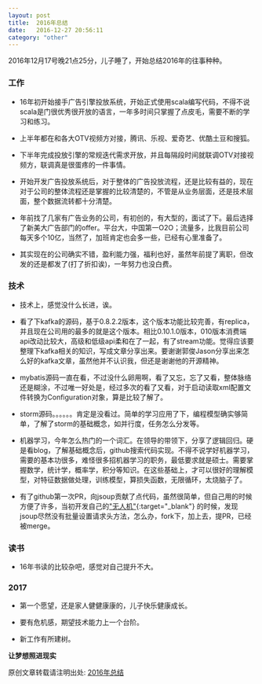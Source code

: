 ```yaml
---
layout: post
title:  2016年总结
date:   2016-12-27 20:56:11
category: "other"
---
```


2016年12月17号晚21点25分，儿子睡了，开始总结2016年的往事种种。

### 工作

- 16年初开始接手广告引擎投放系统，开始正式使用scala编写代码，不得不说scala是门很优秀很开放的语言，一年多时间只掌握了点皮毛，需要不断的学习和练习。

- 上半年都在和各大OTV视频方对接，腾讯、乐视、爱奇艺、优酷土豆和搜狐。

- 下半年完成投放引擎的常规迭代需求开放，并且每隔段时间就联调OTV对接视频方，联调真是很蛋疼的一件事情。

- 开始开发广告投放系统后，对于整体的广告投放流程，还是比较有益的，现在对于公司的整体流程还是掌握的比较清楚的，不管是从业务层面，还是技术层面，整个数据流转都十分清楚。

- 年前找了几家有广告业务的公司，有初创的，有大型的，面试了下。最后选择了新美大广告部门的offer。平台大，中国第一O2O；流量多，比我目前公司每天多个10亿，当然了，加班肯定也会多一些，已经有心里准备了。

- 其实现在的公司确实不错，盈利能力强，福利也好，虽然年前提了离职，但改发的还是都发了(打了折扣诶)，一年努力也没白费。

### 技术

- 技术上，感觉没什么长进，诶。

- 看了下kafka的源码，基于0.8.2.2版本，这个版本功能比较完善，有replica，并且现在公司用的最多的就是这个版本。相比0.10.1.0版本，010版本消费端api改动比较大，高级和低级api柔和在了一起，有了stream功能。觉得应该要整理下kafka相关的知识，写成文章分享出来。要谢谢郭俊Jason分享出来怎么好的kafka文章，虽然他并不认识我，但还是谢谢他的开源精神。

- mybatis源码一直在看，不过没什么卵用啊，看了又忘，忘了又看，整体脉络还是糊涂，不过唯一好处是，经过多次的看了又看，对于启动读取xml配置文件转换为Configuration对象，算是比较了解了。

- storm源码。。。。。。肯定是没看过。简单的学习应用了下，编程模型确实够简单，了解了storm的基础概念，如并行度，任务怎么分发等。

- 机器学习，今年怎么热门的一个词汇。在领导的带领下，分享了逻辑回归。硬是看blog，了解基础概念后，github搜索代码实现。不得不说学好机器学习，需要的基本功很多，难怪很多招机器学习的职务，最低要求就是硕士。需要掌握数学，统计学，概率学，积分等知识。在这些基础上，才可以很好的理解模型，对特征数据做处理，训练模型，算损失函数，无限循环，太烧脑子了。

- 有了github第一次PR，向jsoup贡献了点代码，虽然很简单，但自己用的时候方便了许多，当初开发自己的["无人机"](https://github.com/zJiaJun/adult-download){:target="_blank"} 的时候，发现jsoup尽然没有批量设置请求头方法，怎么办，fork下，加上去，提PR，已经被merge。

### 读书

- 16年书读的比较杂吧，感觉对自己提升不大。

### 2017

- 第一个愿望，还是家人健健康康的，儿子快乐健康成长。

- 要有危机感，期望技术能力上一个台阶。

- 新工作有所建树。


**让梦想照进现实**

原创文章转载请注明出处: [2016年总结](http://www.9leg.com/other/2016/12/27/the-end-2016.html)


